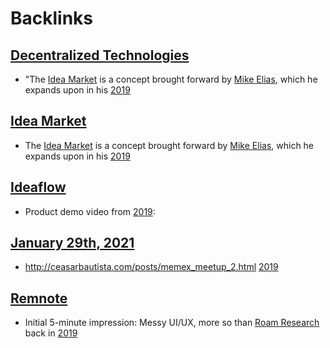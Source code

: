 
# Backlinks
## [Decentralized Technologies](<Decentralized Technologies.md>)
- "The [Idea Market](<Idea Market.md>) is a concept brought forward by [Mike Elias](<Mike Elias.md>), which he expands upon in his [2019](<2019.md>)

## [Idea Market](<Idea Market.md>)
- The [Idea Market](<Idea Market.md>) is a concept brought forward by [Mike Elias](<Mike Elias.md>), which he expands upon in his [2019](<2019.md>)

## [Ideaflow](<Ideaflow.md>)
- Product demo video from [2019](<2019.md>):

## [January 29th, 2021](<January 29th, 2021.md>)
- http://ceasarbautista.com/posts/memex_meetup_2.html [2019](<2019.md>)

## [Remnote](<Remnote.md>)
- Initial 5-minute impression: Messy UI/UX, more so than [Roam Research](<Roam Research.md>) back in [2019](<2019.md>)

